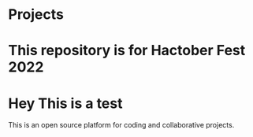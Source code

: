# Projects
# This repository is for Hactober Fest 2022
# Hey This is a test

This is an open source platform for coding and collaborative projects.
